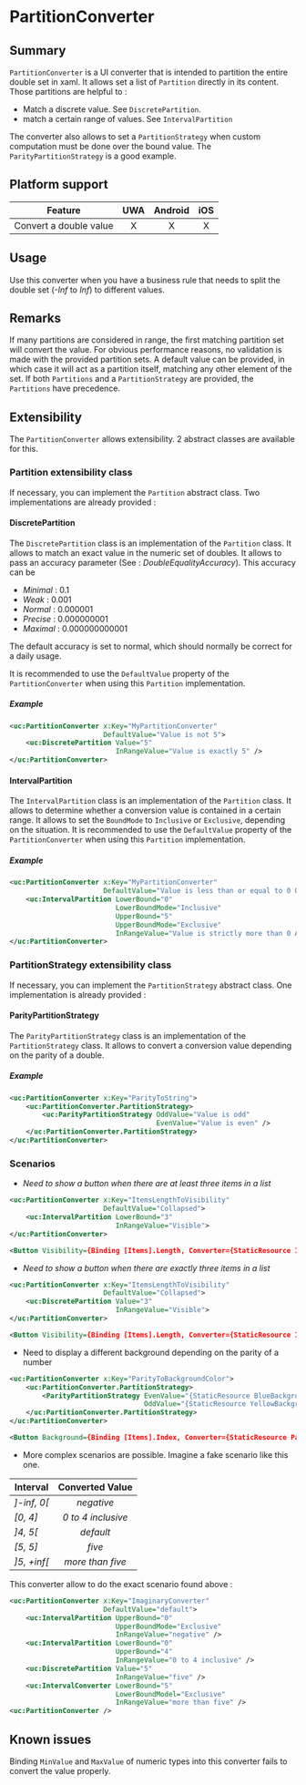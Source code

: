 # PartitionConverter

## Summary

`PartitionConverter` is a UI converter that is intended to partition the entire double set in xaml.
It allows set a list of `Partition` directly in its content.
Those partitions are helpful to : 
 * Match a discrete value. See `DiscretePartition`.
 * match a certain range of values. See `IntervalPartition`

 The converter also allows to set a `PartitionStrategy` when custom computation must be done over the bound value. The `ParityPartitionStrategy` is a good example.
 
## Platform support

| Feature                | UWA | Android | iOS |
| -----------------------|:---:|:-------:|:---:|
| Convert a double value |  X  |    X    |  X  |

## Usage

Use this converter when you have a business rule that needs to split the double set (_-Inf_ to _Inf_) to different values.

## Remarks
 
If many partitions are considered in range, the first matching partition set will convert the value.
For obvious performance reasons, no validation is made with the provided partition sets.
A default value can be provided, in which case it will act as a partition itself, matching any other element of the set.
If both `Partitions` and a `PartitionStrategy` are provided, the `Partitions` have precedence.

## Extensibility

The `PartitionConverter` allows extensibility. 2 abstract classes are available for this.

### Partition extensibility class

If necessary, you can implement the `Partition` abstract class. Two implementations are already provided :

#### DiscretePartition
The `DiscretePartition` class is an implementation of the `Partition` class.
It allows to match an exact value in the numeric set of doubles.
It allows to pass an accuracy parameter (See : _DoubleEqualityAccuracy_). This accuracy can be 

* _Minimal_ : 0.1
* _Weak_    : 0.001
* _Normal_  : 0.000001
* _Precise_ : 0.000000001
* _Maximal_ : 0.000000000001

The default accuracy is set to normal, which should normally be correct for a daily usage.

It is recommended to use the `DefaultValue` property of the `PartitionConverter` when using this `Partition` implementation.

##### Example

```XML
<uc:PartitionConverter x:Key="MyPartitionConverter"
                       DefaultValue="Value is not 5">
    <uc:DiscretePartition Value="5"
                          InRangeValue="Value is exactly 5" />
</uc:PartitionConverter>
```

#### IntervalPartition
The `IntervalPartition` class is an implementation of the `Partition` class.
It allows to determine whether a conversion value is contained in a certain range.
It allows to set the `BoundMode` to `Inclusive` or `Exclusive`, depending on the situation.
It is recommended to use the `DefaultValue` property of the `PartitionConverter` when using this `Partition` implementation.

##### Example
```XML
<uc:PartitionConverter x:Key="MyPartitionConverter"
                       DefaultValue="Value is less than or equal to 0 OR strictly more than five">
    <uc:IntervalPartition LowerBound="0"
                          LowerBoundMode="Inclusive"
                          UpperBound="5"
                          UpperBoundMode="Exclusive"
                          InRangeValue="Value is strictly more than 0 AND less than or equal to five" />
</uc:PartitionConverter>
```

### PartitionStrategy extensibility class

If necessary, you can implement the `PartitionStrategy` abstract class. One implementation is already provided :

#### ParityPartitionStrategy
The `ParityPartitionStrategy` class is an implementation of the `PartitionStrategy` class.
It allows to convert a conversion value depending on the parity of a double.

##### Example
```XML
<uc:PartitionConverter x:Key="ParityToString">
    <uc:PartitionConverter.PartitionStrategy>
        <uc:ParityPartitionStrategy OddValue="Value is odd"
                                    EvenValue="Value is even" />
    </uc:PartitionConverter.PartitionStrategy>
</uc:PartitionConverter>
```

### Scenarios
* _Need to show a button when there are at least three items in a list_
``` XML
<uc:PartitionConverter x:Key="ItemsLengthToVisibility"
                       DefaultValue="Collapsed">
    <uc:IntervalPartition LowerBound="3"
                          InRangeValue="Visible">
</uc:PartitionConverter>

<Button Visibility={Binding [Items].Length, Converter={StaticResource ItemsLengthToVisibility}} />
```

* _Need to show a button when there are exactly three items in a list_
``` XML
<uc:PartitionConverter x:Key="ItemsLengthToVisibility"
                       DefaultValue="Collapsed">
    <uc:DiscretePartition Value="3"
                          InRangeValue="Visible">
</uc:PartitionConverter>

<Button Visibility={Binding [Items].Length, Converter={StaticResource ItemsLengthToVisibility}} />
```

* Need to display a different background depending on the parity of a number
``` XML
<uc:PartitionConverter x:Key="ParityToBackgroundColor">
    <uc:PartitionConverter.PartitionStrategy>
        <ParityPartitionStrategy EvenValue="{StaticResource BlueBackgroundColor}"
                                 OddValue="{StaticResource YellowBackgroundColor}" />
    </uc:PartitionConverter.PartitionStrategy>
</uc:PartitionConverter>

<Button Background={Binding [Items].Index, Converter={StaticResource ParityToBackgroundColor}} />
```

* More complex scenarios are possible. Imagine a fake scenario like this one.

| Interval    | Converted Value     |
| ----------- |:-------------------:|
| _]-inf, 0[_ |  _negative_         |
| _[0, 4]_    |  _0 to 4 inclusive_ |
| _]4, 5[_    | _default_           |
| _[5, 5]_    | _five_              |
| _]5, +inf[_ | _more than five_    |

This converter allow to do the exact scenario found above :

``` XML
<uc:PartitionConverter x:Key="ImaginaryConverter"
                       DefaultValue="default">
    <uc:IntervalPartition UpperBound="0"
                          UpperBoundMode="Exclusive"
                          InRangeValue="negative" />
    <uc:IntervalPartition LowerBound="0"
                          UpperBound="4"
                          InRangeValue="0 to 4 inclusive" />
    <uc:DiscretePartition Value="5"
                          InRangeValue="five" />
    <uc:IntervalConverter LowerBound="5"
                          LowerBoundModel="Exclusive"
                          InRangeValue="more than five" />
<uc:PartitionConverter />
```

## Known issues

Binding `MinValue` and `MaxValue` of numeric types into this converter fails to convert the value properly.
